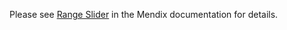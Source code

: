 Please see [Range Slider](https://docs.mendix.com/appstore/widgets/range-slider) in the Mendix documentation for details.
